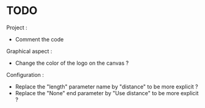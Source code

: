# TODO

Project :

- Comment the code

Graphical aspect :

- Change the color of the logo on the canvas ?

Configuration :

- Replace the "length" parameter name by "distance" to be more explicit ?
- Replace the "None" end parameter by "Use distance" to be more explicit ?
